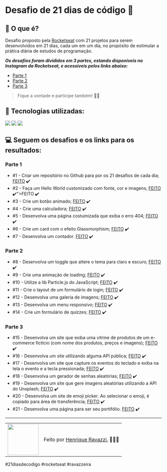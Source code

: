 # Desafio de 21 dias de código 🚀

## 🤔 O que é?

Desafio proposto pela <a href="https://rocketseat.com.br">Rocketseat</a> com 21 projetos para serem desenvolvidos em 21 dias, cada um em um dia, no propósito de estimular a prática diária de estudos de programação.

***Os desafios foram divididos em 3 partes, estando disponíveis no Instagram da Rocketseat, e acessíveis pelos links abaixo:***
<br>
+ <a href="https://www.instagram.com/p/ChTBg1BpLGU/?utm_source=ig_web_copy_link">Parte 1</a>
+ <a href="https://www.instagram.com/p/ChkahuNOLvF/?utm_source=ig_web_copy_link">Parte 2</a>
+ <a href="https://www.instagram.com/p/Ch3EOQ0p2sZ/?utm_source=ig_web_copy_link">Parte 3</a>

> Fique a vontade e participe também! 🤙🏾

## 🧠 Tecnologias utilizadas:

<div>
    <img src="https://img.shields.io/badge/HTML5-E34F26?style=for-the-badge&logo=html5&logoColor=white" />
    <img src="https://img.shields.io/badge/CSS3-1572B6?style=for-the-badge&logo=css3&logoColor=white" />
    <img src="https://img.shields.io/badge/JavaScript-F7DF1E?style=for-the-badge&logo=javascript&logoColor=black" />
</div>

## 💻 Seguem os desafios e os links para os resultados:

### Parte 1

+ #1 - Criar um repositório no Github para por os 21 desafios de cada dia;  <a href="https://henriqueravazzi.github.io/desafio-21-rocketseat">FEITO</a> ✔️
+ #2 - Faça um Hello World customizado com fonte, cor e imagens;  <a href="https://henriqueravazzi.github.io/desafio-21-rocketseat/dia-02/">FEITO</a> ✔️">FEITO</a> ✔️
+ #3 - Crie um botão animado;  <a href="https://henriqueravazzi.github.io/desafio-21-rocketseat/dia-03">FEITO</a> ✔️
+ #4 - Crie uma calculadora;  <a href="https://henriqueravazzi.github.io/desafio-21-rocketseat/dia-04">FEITO</a> ✔️
+ #5 - Desenvolva uma página costumizada que exiba o erro 404;  <a href="https://henriqueravazzi.github.io/desafio-21-rocketseat/dia-05">FEITO</a> ✔️
+ #6 - Crie um card com o efeito Glassmorphism;  <a href="https://henriqueravazzi.github.io/desafio-21-rocketseat/dia-06">FEITO</a> ✔️
+ #7 - Desenvolva um contador.  <a href="https://henriqueravazzi.github.io/desafio-21-rocketseat/dia-07">FEITO</a> ✔️

### Parte 2

+ #8 - Desenvolva um toggle que altere o tema para claro e escuro;  <a href="https://henriqueravazzi.github.io/desafio-21-rocketseat/dia-08">FEITO</a> ✔️
+ #9 - Crie uma animação de loading;  <a href="https://henriqueravazzi.github.io/desafio-21-rocketseat/dia-09">FEITO</a> ✔️
+ #10 - Utilize a lib Particle.js do JavaScript;  <a href="https://henriqueravazzi.github.io/desafio-21-rocketseat/dia-10">FEITO</a> ✔️
+ #11 - Crie o layout de um formulário de login;  <a href="https://henriqueravazzi.github.io/desafio-21-rocketseat/dia-11">FEITO</a> ✔️
+ #12 - Desenvolva uma galeria de imagens;  <a href="https://henriqueravazzi.github.io/desafio-21-rocketseat/dia-12">FEITO</a> ✔️
+ #13 - Desenvolva um menu responsivo;  <a href="https://henriqueravazzi.github.io/desafio-21-rocketseat/dia-13">FEITO</a> ✔️
+ #14 - Crie um formulário de quizzes;  <a href="https://henriqueravazzi.github.io/desafio-21-rocketseat/dia-14">FEITO</a> ✔️

### Parte 3

+ #15 - Desenvolva um site que exiba uma vitrine de produtos de um e-commerce fictício (com nome dos produtos, preços e imagens);  <a href="https://henriqueravazzi.github.io/desafio-21-rocketseat/dia-15">FEITO</a> ✔️
+ #16 - Desenvolva um site utilizando alguma API pública;  <a href="https://henriqueravazzi.github.io/desafio-21-rocketseat/dia-16">FEITO</a> ✔️
+ #17 - Desenvolva um site que capture os eventos do teclado e exiba na tela o evento e a tecla pressionada;  <a href="https://henriqueravazzi.github.io/desafio-21-rocketseat/dia-17">FEITO</a> ✔️
+ #18 - Desenvolva um gerador de senhas aleatórias;  <a href="https://henriqueravazzi.github.io/desafio-21-rocketseat/dia-18">FEITO</a> ✔️
+ #19 - Desenvolva um site que gere imagens aleatórias utilizando a API do Unsplash;  <a href="https://henriqueravazzi.github.io/desafio-21-rocketseat/dia-19">FEITO</a> ✔️
+ #20 - Desenvolva um site de emoji picker. Ao selecionar o emoji, é copiado para área de transferência;  <a href="https://henriqueravazzi.github.io/desafio-21-rocketseat/dia-20">FEITO</a> ✔️
+ #21 - Desenvolva uma página para ser seu portifólio. <a href="https://henriqueravazzi.github.io/henrique-ravazzi">FEITO</a> ✔️

---

<table>
  <tr>
    <td>
      <img src="https://github.com/HenriqueRavazzi.png" width="100px" />
    </td>
    <td>
      Feito por <a href="https://github.com/HenriqueRavazzi">Henrique Ravazzi.</a> 🙋🏿‍♂️
    </td>
  </tr>
</table>

#21diasdecodigo #rocketseat #ravazzeira
